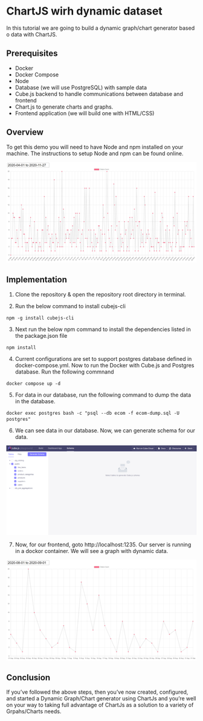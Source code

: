 # **ChartJS wirh dynamic dataset**

In this tutorial we are going to build a dynamic graph/chart generator based o data with ChartJS.

## **Prerequisites**

-  Docker
-  Docker Compose
-  Node
-  Database (we will use PostgreSQL) with sample data
-  Cube.js backend to handle communications between database and frontend
-   Chart.js to generate charts and graphs.
-  Frontend application (we will build one with HTML/CSS)

## **Overview**

To get this demo you will need to have Node and npm installed on your machine. The instructions to setup Node and npm can be found online.

![Dynamic Chart/Graph](media/main.png)

## **Implementation**

1. Clone the repository & open the repository root directory in terminal.

2. Run the below command to install cubejs-cli

```
npm -g install cubejs-cli
```

3. Next run the below npm command to install the dependencies listed in the package.json file

```
npm install
```

4. Current configurations are set to support postgres database defined in docker-compose.yml. Now to run the Docker with Cube.js and Postgres database. Run the following commnand

```
docker compose up -d
```
5. For data in our database, run the following command to dump the data in the database.

```
docker exec postgres bash -c "psql --db ecom -f ecom-dump.sql -U postgres"
```
6. We can see data in our database. Now, we can generate schema for our data.

![Dynamic Chart](media/data.png)

7. Now, for our frontend, goto http://localhost:1235. Our server is running in a dockor container. We will see a graph with dynamic data.

![Dynamic Graph](media/dynamic-1.png)

## **Conclusion**

If you’ve followed the above steps, then you’ve now created, configured, and started a Dynamic Graph/Chart generator using ChartJs and you’re well on your way to taking full advantage of ChartJs as a solution to a variety of Grpahs/Charts needs.